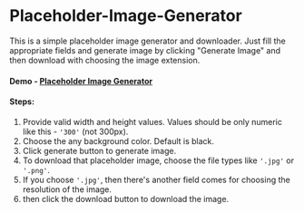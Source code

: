 # Placeholder-Image-Generator
This is a simple placeholder image generator and downloader. Just fill the appropriate fields and generate image by clicking "Generate Image" and then download with choosing the image extension.<br>

#### Demo - [Placeholder Image Generator](https://phe0nix.github.io/placeholder-Image-Generator/)

#### Steps:
1. Provide valid width and height values. Values should be only numeric like this - `'300'` (not 300px).
2. Choose the any background color. Default is black.
3. Click generate button to generate image.
4. To download that placeholder image, choose the file types like `'.jpg'` or `'.png'`.
5. If you choose `'.jpg'`, then there's another field comes for choosing the resolution of the image.
6. then click the download button to download the image.
